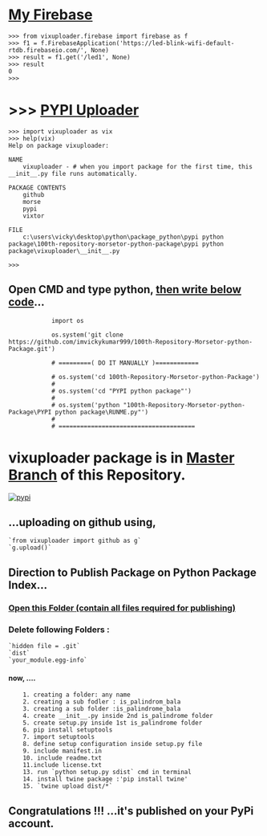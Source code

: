 # [My Firebase](https://imvickykumar999.herokuapp.com)

    >>> from vixuploader.firebase import firebase as f
    >>> f1 = f.FirebaseApplication('https://led-blink-wifi-default-rtdb.firebaseio.com/', None)
    >>> result = f1.get('/led1', None)
    >>> result
    0
    >>>

# >>> [PYPI Uploader](https://github.com/imvickykumar999/100th-Repository-Morsetor-python-Package/tree/main/PYPI%20python%20package)

    >>> import vixuploader as vix
    >>> help(vix)
    Help on package vixuploader:

    NAME
        vixuploader - # when you import package for the first time, this __init__.py file runs automatically.

    PACKAGE CONTENTS
        github
        morse
        pypi
        vixtor

    FILE
        c:\users\vicky\desktop\python\package_python\pypi python package\100th-repository-morsetor-python-package\pypi python package\vixuploader\__init__.py

    >>>

## Open CMD and type python, [then write below code](https://github.com/imvickykumar999/100th-Repository-Morsetor-python-Package/blob/master/RUNME.py)...

                import os

                os.system('git clone https://github.com/imvickykumar999/100th-Repository-Morsetor-python-Package.git')

                # =========( DO IT MANUALLY )============
                
                # os.system('cd 100th-Repository-Morsetor-python-Package')
                #
                # os.system('cd "PYPI python package"')
                #
                # os.system('python "100th-Repository-Morsetor-python-Package\PYPI python package\RUNME.py"')
                #
                # ======================================



# vixuploader package is in [Master Branch](https://github.com/imvickykumar999/100th-Repository-Morsetor-python-Package/tree/master) of this Repository.

[![pypi](https://github.com/imvickykumar999/100th-Repository-Morsetor-python-Package/blob/main/screenshot.png?raw=true)](https://pypi.org/project/vixuploader/)


## ...uploading on github using, 

    `from vixuploader import github as g`
    `g.upload()`

## Direction to Publish Package on Python Package Index...

### [Open this Folder (contain all files required for publishing)](https://github.com/imvickykumar999/100th-Repository-Morsetor-python-Package/tree/master)
### Delete following Folders : 

    `hidden file = .git`
    `dist`
    `your_module.egg-info`

#### now, ....

        1. creating a folder: any name
        2. creating a sub fodler : is_palindrom_bala
        3. creating a sub folder :is_palindrome_bala
        4. create __init__.py inside 2nd is_palindrome folder
        5. create setup.py inside 1st is_palindrome folder
        6. pip install setuptools
        7. import setuptools
        8. define setup configuration inside setup.py file
        9. include manifest.in
        10. include readme.txt
        11.include license.txt
        13. run `python setup.py sdist` cmd in terminal
        14. install twine package :'pip install twine'
        15. `twine upload dist/*`

## Congratulations !!! ...it's published on your PyPi account.
